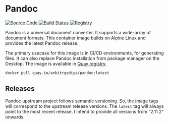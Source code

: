 # Pandoc

[![Source Code](https://img.shields.io/badge/source-gitea-blue)](https://git.argc.in/containers/pandoc)
[![Build Status](https://drone.argd.in/api/badges/containers/pandoc/status.svg)](https://drone.argd.in/containers/pandoc)
[![Registry](https://img.shields.io/badge/registry-quay.io-red)](https://quay.io/repository/ankitrgadiya/pandoc?tab=tags)

Pandoc is a universal document converter. It supports a wide-array of document
formats. This container image builds on Alpine Linux and provides the latest
Pandoc release.

The primary usecase for this image is in CI/CD environments, for generating
files. It can also replace Pandoc installation from package manager on the
Desktop. The image is available in [Quay
registry](https://quay.io/repository/ankitrgadiya/pandoc?tab=tags).

```bash
docker pull quay.io/ankitrgadiya/pandoc:latest
```

## Releases

Pandoc upstream project follows semantic versioning. So, the image tags will
correspond to the upstream release versions. The `latest` tag will always point
to the most recent release. I intend to provide all versions from "2.11.2"
onwards.
